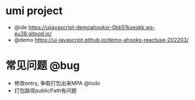 # umi project

- @ide https://uijavascript-demoahooksr-0bb51kxeokk.ws-eu38.gitpod.io/
- @demo https://ui-javascript.github.io/demo-ahooks-reactuse-202203/

# 常见问题 @bug

- 修改entry, 争取打包出来MPA @todo
- 打包路径publicPath有问题